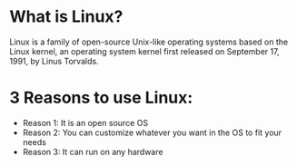 # What is Linux?
Linux is a family of open-source Unix-like operating systems based on the Linux kernel, an operating system kernel first released on September 17, 1991, by Linus Torvalds.
# 3 Reasons to use Linux:
* Reason 1: It is an open source OS 
* Reason 2: You can customize whatever you want in the OS to fit your needs
* Reason 3: It can run on any hardware
